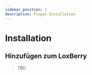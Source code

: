 ```yaml
---
sidebar_position: 1
description: Plugin-Installation
---
```


# Installation

## Hinzufügen zum LoxBerry

> TBD